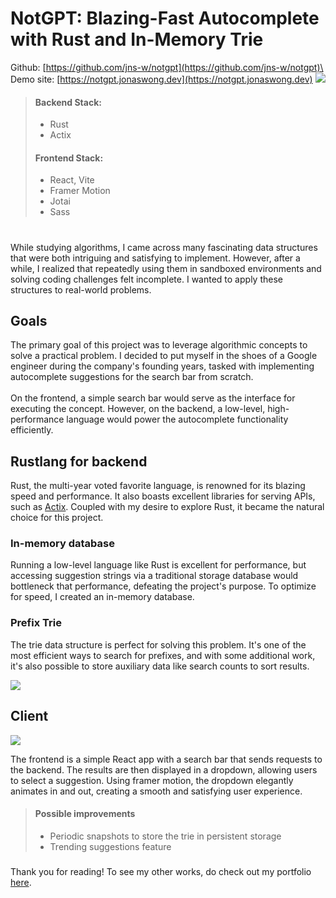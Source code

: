 # NotGPT: Blazing-Fast Autocomplete with Rust and In-Memory Trie
Github: [https://github.com/jns-w/notgpt](https://github.com/jns-w/notgpt)\
Demo site: [https://notgpt.jonaswong.dev](https://notgpt.jonaswong.dev)
![](https://res.cloudinary.com/ds1s8ilcc/image/upload/v1706968350/Devsite/notgpt/Notgpt-main_p98wko.png)
> #### Backend Stack:
> - Rust
> - Actix
> #### Frontend Stack:
> - React, Vite
> - Framer Motion
> - Jotai
> - Sass
# 
While studying algorithms, I came across many fascinating data structures that were both intriguing and satisfying to implement. However, after a while, I realized that repeatedly using them in sandboxed environments and solving coding challenges felt incomplete. I wanted to apply these structures to real-world problems.

## Goals
The primary goal of this project was to leverage algorithmic concepts to solve a practical problem. I decided to put myself in the shoes of a Google engineer during the company's founding years, tasked with implementing autocomplete suggestions for the search bar from scratch.
\
\
On the frontend, a simple search bar would serve as the interface for executing the concept. However, on the backend, a low-level, high-performance language would power the autocomplete functionality efficiently.

## Rustlang for backend
Rust, the multi-year voted favorite language, is renowned for its blazing speed and performance. It also boasts excellent libraries for serving APIs, such as [Actix](https://actix.rs/). Coupled with my desire to explore Rust, it became the natural choice for this project.

### In-memory database
Running a low-level language like Rust is excellent for performance, but accessing suggestion strings via a traditional storage database would bottleneck that performance, defeating the project's purpose. To optimize for speed, I created an in-memory database.

### Prefix Trie
The trie data structure is perfect for solving this problem. It's one of the most efficient ways to search for prefixes, and with some additional work, it's also possible to store auxiliary data like search counts to sort results.

![](https://res.cloudinary.com/ds1s8ilcc/image/upload/v1709875251/Devsite/notgpt/notgpt-trie-impl01_laym6r.png)

## Client
![](https://res.cloudinary.com/ds1s8ilcc/image/upload/v1709874471/Devsite/notgpt/notgpt-searchbar01_oblb7f.gif)

The frontend is a simple React app with a search bar that sends requests to the backend. The results are then displayed in a dropdown, allowing users to select a suggestion. Using framer motion, the dropdown elegantly animates in and out, creating a smooth and satisfying user experience.
> #### Possible improvements
> - Periodic snapshots to store the trie in persistent storage
> - Trending suggestions feature
### 
Thank you for reading! To see my other works, do check out my portfolio [here](/#Portfolio).
